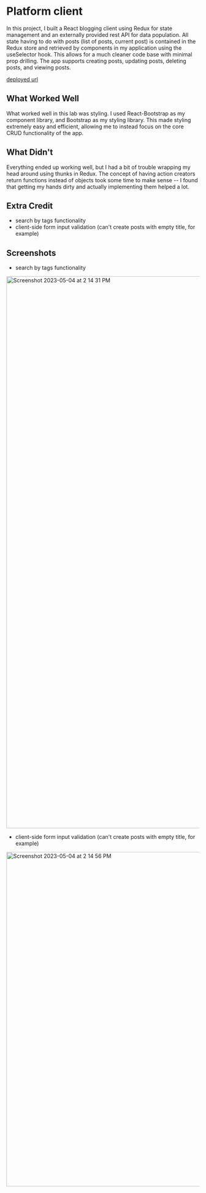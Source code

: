 # Platform client

In this project, I built a React blogging client using Redux for state management and an externally provided rest API for data population. All state having to do with posts (list of posts, current post) is contained in the Redux store and retrieved by components in my application using the useSelector hook. This allows for a much cleaner code base with minimal prop drilling. The app supports creating posts, updating posts, deleting posts, and viewing posts.

[deployed url](https://tfenaroli-lab4.onrender.com)

## What Worked Well
What worked well in this lab was styling. I used React-Bootstrap as my component library, and Bootstrap as my styling library. This made styling extremely easy and efficient, allowing me to instead focus on the core CRUD functionality of the app.

## What Didn't
Everything ended up working well, but I had a bit of trouble wrapping my head around using thunks in Redux. The concept of having action creators return functions instead of objects took some time to make sense -- I found that getting my hands dirty and actually implementing them helped a lot.

## Extra Credit
- search by tags functionality
- client-side form input validation (can't create posts with empty title, for example)

## Screenshots
- search by tags functionality
<img width="1439" alt="Screenshot 2023-05-04 at 2 14 31 PM" src="https://user-images.githubusercontent.com/83674002/236292763-592c2546-b17c-4b0d-ae9c-93b2769bbb42.png">

- client-side form input validation (can't create posts with empty title, for example)
<img width="872" alt="Screenshot 2023-05-04 at 2 14 56 PM" src="https://user-images.githubusercontent.com/83674002/236292871-8a0e856d-8881-4f28-b946-a883f92b82a9.png">
